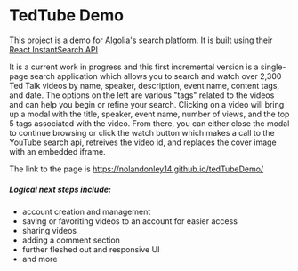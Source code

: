 # TedTube Demo

This project is a demo for Algolia's search platform. It is built using their [React InstantSearch API](https://github.com/algolia/react-instantsearch)

It is a current work in progress and this first incremental version is a single-page search application which allows you to search and watch over 2,300 Ted Talk videos by name, speaker, description, event name, content tags, and date. The options on the left are various "tags" related to the videos and can help you begin or refine your search. Clicking on a video will bring up a modal with the title, speaker, event name, number of views, and the top 5 tags associated with the video. From there, you can either close the modal to continue browsing or click the watch button which makes a call to the YouTube search api, retreives the video id, and replaces the cover image with an embedded iframe.

The link to the page is https://nolandonley14.github.io/tedTubeDemo/

##### Logical next steps include:
- account creation and management
- saving or favoriting videos to an account for easier access
- sharing videos
- adding a comment section
- further fleshed out and responsive UI
- and more
